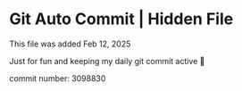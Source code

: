 # Git Auto Commit | Hidden File

This file was added Feb 12, 2025

Just for fun and keeping my daily git commit active 🤪

commit number: 3098830
